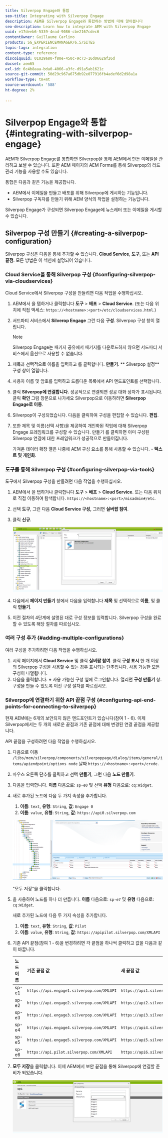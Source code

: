 ```yaml
---
title: Silverpop Engage와 통합
seo-title: Integrating with Silverpop Engage
description: AEM을 Silverpop Engage와 통합하는 방법에 대해 알아봅니다
seo-description: Learn how to integrate AEM with Silverpop Engage
uuid: e17deeb6-5339-4ead-9086-cbe2167cdec6
contentOwner: Guillaume Carlino
products: SG_EXPERIENCEMANAGER/6.5/SITES
topic-tags: integration
content-type: reference
discoiquuid: 01029a80-f80e-450c-9c73-16d0662af26d
docset: aem65
exl-id: 6c4b8aaa-bda0-4066-a3fc-d91a5ab1621c
source-git-commit: 50d29c967a675db92e077916fb4adef6d2d98a1a
workflow-type: tm+mt
source-wordcount: '588'
ht-degree: 2%

---
```


# Silverpop Engage와 통합{#integrating-with-silverpop-engage}

<!-- THIS ENTIRE TOPIC APPEARS OBSOLETE BECAUSE SILVERPOP NO LONGER EXISTS AND THERE ARE NO REDIRECTS FOR THE DOWNLOAD URL BELOW THAT IS 404.
>[!NOTE]
>
>Silverpop integration is **not** available out of the box. You must download the Silverpop integration package `https://www.adobeaemcloud.com/content/marketplace/marketplaceProxy.html?packagePath=/content/companies/public/adobe/packages/aem620/product/cq-mcm-integrations-silverpop-content` from Package Share and install it on your instance. After you have installed the package, you can configure it as described in this document. -->

AEM과 Silverpop Engage를 통합하면 Silverpop을 통해 AEM에서 만든 이메일을 관리하고 보낼 수 있습니다. 또한 AEM 페이지의 AEM Forms를 통해 Silverpop의 리드 관리 기능을 사용할 수도 있습니다.

통합은 다음과 같은 기능을 제공합니다.

* AEM에서 이메일을 만들고 배포를 위해 Silverpop에 게시하는 기능입니다.
* Silverpop 구독자를 만들기 위해 AEM 양식의 작업을 설정하는 기능입니다.

Silverpop Engage가 구성되면 Silverpop Engage에 뉴스레터 또는 이메일을 게시할 수 있습니다.

## Silverpop 구성 만들기 {#creating-a-silverpop-configuration}

Silverpop 구성은 다음을 통해 추가할 수 있습니다. **Cloud Service**, **도구**, 또는 **API 끝점**. 모든 방법은 이 섹션에 설명되어 있습니다.

### Cloud Service을 통해 Silverpop 구성 {#configuring-silverpop-via-cloudservices}

Cloud Service에서 Silverpop 구성을 만들려면 다음 작업을 수행하십시오.

1. AEM에서 을 탭하거나 클릭합니다 **도구** > **배포** > **Cloud Service**. (또는 다음 위치에 직접 액세스: `https://<hostname>:<port>/etc/cloudservices.html`.)
1. 서드파티 서비스에서 **Silverop Engage** 그런 다음 **구성**. Silverpop 구성 창이 열립니다.

   >[!NOTE]
   >
   >Silverpop Engage는 패키지 공유에서 패키지를 다운로드하지 않으면 서드파티 서비스에서 옵션으로 사용할 수 없습니다.

1. 제목과 선택적으로 이름을 입력하고 를 클릭합니다. **만들기**. ** Silverpop 설정** 구성 창이 열립니다.
1. 사용자 이름 및 암호를 입력하고 드롭다운 목록에서 API 엔드포인트를 선택합니다.
1. 클릭 **Silverpop에 연결합니다.** 성공적으로 연결되면 성공 대화 상자가 표시됩니다. 클릭 **확인** 그럼 창문으로 나가세요 Silverpop으로 이동하려면 **Silverpop Engage로 이동**.
1. Silverpop이 구성되었습니다. 다음을 클릭하여 구성을 편집할 수 있습니다. **편집**.
1. 또한 제목 및 이름(선택 사항)을 제공하여 개인화된 작업에 대해 Silverpop Engage 프레임워크를 구성할 수 있습니다. 만들기 를 클릭하면 이미 구성된 Silverpop 연결에 대한 프레임워크가 성공적으로 만들어집니다.

   가져온 데이터 확장 열은 나중에 AEM 구성 요소를 통해 사용할 수 있습니다. - **텍스트 및 개인화**.

### 도구를 통해 Silverpop 구성 {#configuring-silverpop-via-tools}

도구에서 Silverpop 구성을 만들려면 다음 작업을 수행하십시오.

1. AEM에서 을 탭하거나 클릭합니다 **도구** > **배포** > **Cloud Service**. 또는 다음 위치로 직접 이동하여 탐색합니다. `https://<hostname>:<port>/misadmin#/etc`.
1. 선택 **도구**, 그런 다음 **Cloud Service 구성,** 그러면 **실버팝 참여**.
1. 클릭 **신규**.

   ![chlimage_1-6](assets/chlimage_1-6.jpeg)

1. 다음에서 **페이지 만들기** 창에서 다음을 입력합니다 **제목** 및 선택적으로 **이름**, 및 클릭 **만들기**.
1. 이전 절차의 4단계에 설명된 대로 구성 정보를 입력합니다. Silverpop 구성을 완료할 수 있도록 해당 절차를 따르십시오.

### 여러 구성 추가 {#adding-multiple-configurations}

여러 구성을 추가하려면 다음 작업을 수행하십시오.

1. 시작 페이지에서 **Cloud Service** 및 클릭 **실버팝 참여**. 클릭 **구성 표시** 한 개 이상의 Silverpop 구성을 사용할 수 있는 경우 표시되는 단추입니다. 사용 가능한 모든 구성이 나열됩니다.
1. 다음을 클릭합니다. **+** 사용 가능한 구성 옆에 로그인합니다. 열리면 **구성 만들기** 창. 구성을 만들 수 있도록 이전 구성 절차를 따르십시오.

### Silverpop에 연결하기 위한 API 끝점 구성 {#configuring-api-end-points-for-connecting-to-silverpop}

현재 AEM에는 6개의 보안되지 않은 엔드포인트가 있습니다(참여 1 - 6). 이제 Silverpop에서는 두 개의 새로운 끝점과 기존 끝점에 대해 변경된 연결 끝점을 제공합니다.

API 끝점을 구성하려면 다음 작업을 수행하십시오.

1. 다음으로 이동 `/libs/mcm/silverpop/components/silverpoppage/dialog/items/general/items/apiendpoint/options node` 날짜 `https://<hostname>:<port>/crxde.`
1. 마우스 오른쪽 단추를 클릭하고 선택 **만들기**, 그런 다음 **노드 만들기**.
1. 다음을 입력합니다. **이름** 다음으로: `sp-e0` 및 선택 **유형** 다음으로: `cq:Widget`.
1. 새로 추가된 노드에 다음 두 가지 속성을 추가합니다.

   1. **이름**: `text`, **유형**: `String`, **값**: `Engage 0`
   1. **이름**: `value`, **유형**: `String`, **값**: `https://api0.silverpop.com`

   ![chlimage_1-42](assets/chlimage_1-42.png)

   &quot;모두 저장&quot;을 클릭합니다.

1. 을 사용하여 노드를 하나 더 만듭니다. **이름** 다음으로: `sp-e7` 및 **유형** 다음으로: `cq:Widget`.

   새로 추가된 노드에 다음 두 가지 속성을 추가합니다.

   1. **이름**: `text`, **유형**: `String`, **값**: `Pilot`
   1. **이름**: `value`, **유형**: `String`, **값**: `https://apipilot.silverpop.com/XMLAPI`

1. 기존 API 끝점(참여 1 - 6)을 변경하려면 각 끝점을 하나씩 클릭하고 값을 다음과 같이 바꿉니다.

   | **노드 이름** | **기존 끝점 값** | **새 끝점 값** |
   |---|---|---|
   | sp-e1 | `https://api.engage1.silverpop.com/XMLAPI` | `https://api1.silverpop.com` |
   | sp-e2 | `https://api.engage2.silverpop.com/XMLAPI` | `https://api2.silverpop.com` |
   | sp-e3 | `https://api.engage3.silverpop.com/XMLAPI` | `https://api3.silverpop.com` |
   | sp-e4 | `https://api.engage4.silverpop.com/XMLAPI` | `https://api4.silverpop.com` |
   | sp-e5 | `https://api.engage5.silverpop.com/XMLAPI` | `https://api5.silverpop.com` |
   | sp-e6 | `https://api.pilot.silverpop.com/XMLAPI` | `https://api6.silverpop.com` |

1. **모두 저장**&#x200B;을 클릭합니다. 이제 AEM에서 보안 끝점을 통해 Silverpop에 연결할 준비가 되었습니다.

   ![chlimage_1-7](assets/chlimage_1-7.jpeg)
